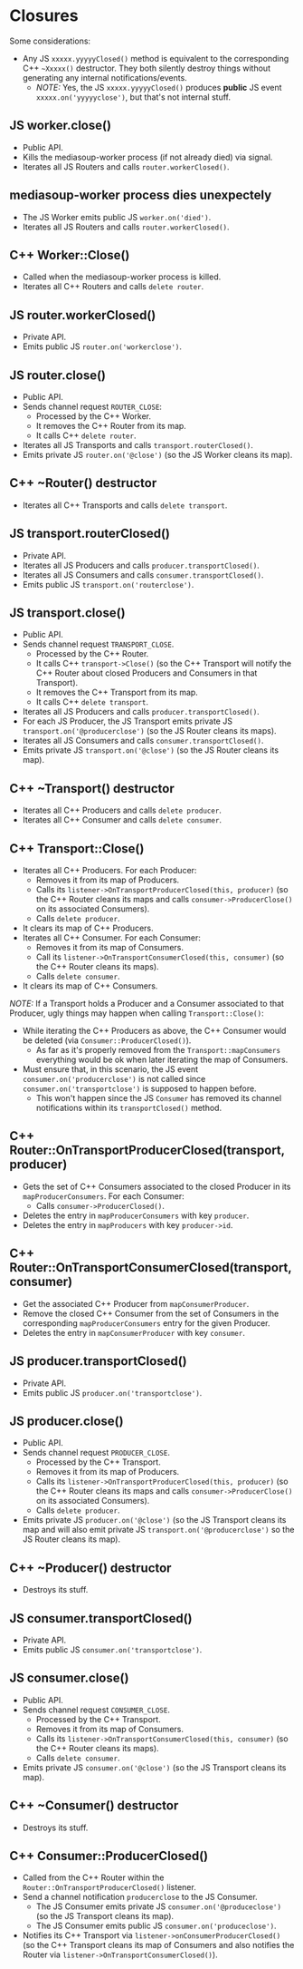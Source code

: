 # Closures

Some considerations:

* Any JS `xxxxx.yyyyyClosed()` method is equivalent to the corresponding C++ `~Xxxxx()` destructor. They both silently destroy things without generating any internal notifications/events.
  - *NOTE:* Yes, the JS `xxxxx.yyyyyClosed()` produces **public** JS event `xxxxx.on('yyyyyclose')`, but that's not internal stuff.


## JS worker.close()

* Public API.
* Kills the mediasoup-worker process (if not already died) via signal.
* Iterates all JS Routers and calls `router.workerClosed()`.

## mediasoup-worker process dies unexpectely

* The JS Worker emits public JS `worker.on('died')`.
* Iterates all JS Routers and calls `router.workerClosed()`.

## C++ Worker::Close()

* Called when the mediasoup-worker process is killed.
* Iterates all C++ Routers and calls `delete router`.

## JS router.workerClosed()

* Private API.
* Emits public JS `router.on('workerclose')`.

## JS router.close()

* Public API.
* Sends channel request `ROUTER_CLOSE`:
  - Processed by the C++ Worker.
  - It removes the C++ Router from its map.
  - It calls C++ `delete router`.
* Iterates all JS Transports and calls `transport.routerClosed()`.
* Emits private JS `router.on('@close')` (so the JS Worker cleans its map).

## C++ ~Router() destructor

* Iterates all C++ Transports and calls `delete transport`.

## JS transport.routerClosed()

* Private API.
* Iterates all JS Producers and calls `producer.transportClosed()`.
* Iterates all JS Consumers and calls `consumer.transportClosed()`.
* Emits public JS `transport.on('routerclose')`.

## JS transport.close()

* Public API.
* Sends channel request `TRANSPORT_CLOSE`.
  - Processed by the C++ Router.
  - It calls C++ `transport->Close()` (so the C++ Transport will notify the C++ Router about closed Producers and Consumers in that Transport).
  - It removes the C++ Transport from its map.
  - It calls C++ `delete transport`.
* Iterates all JS Producers and calls `producer.transportClosed()`.
* For each JS Producer, the JS Transport emits private JS `transport.on('@producerclose')` (so the JS Router cleans its maps).
* Iterates all JS Consumers and calls `consumer.transportClosed()`.
* Emits private JS `transport.on('@close')` (so the JS Router cleans its map).

## C++ ~Transport() destructor

* Iterates all C++ Producers and calls `delete producer`.
* Iterates all C++ Consumer and calls `delete consumer`.

## C++ Transport::Close()

* Iterates all C++ Producers. For each Producer:
  - Removes it from its map of Producers.
  - Calls its `listener->OnTransportProducerClosed(this, producer)` (so the C++ Router cleans its maps and calls `consumer->ProducerClose()` on its associated Consumers).
  - Calls `delete producer`.
* It clears its map of C++ Producers.
* Iterates all C++ Consumer. For each Consumer:
  - Removes it from its map of Consumers.
  - Call its `listener->OnTransportConsumerClosed(this, consumer)` (so the C++ Router cleans its maps).
  - Calls `delete consumer`.
* It clears its map of C++ Consumers.

*NOTE:* If a Transport holds a Producer and a Consumer associated to that Producer, ugly things may happen when calling `Transport::Close()`:
  - While iterating the C++ Producers as above, the C++ Consumer would be deleted (via `Consumer::ProducerClosed()`).
    + As far as it's properly removed from the `Transport::mapConsumers` everything would be ok when later iterating the map of Consumers.
  - Must ensure that, in this scenario, the JS event `consumer.on('producerclose')` is not called since `consumer.on('transportclose')` is supposed to happen before.
    + This won't happen since the JS `Consumer` has removed its channel notifications within its `transportClosed()` method.

## C++ Router::OnTransportProducerClosed(transport, producer)

* Gets the set of C++ Consumers associated to the closed Producer in its `mapProducerConsumers`. For each Consumer:
  - Calls `consumer->ProducerClosed()`.
* Deletes the entry in `mapProducerConsumers` with key `producer`.
* Deletes the entry in `mapProducers` with key `producer->id`.

## C++ Router::OnTransportConsumerClosed(transport, consumer)

* Get the associated C++ Producer from `mapConsumerProducer`.
* Remove the closed C++ Consumer from the set of Consumers in the corresponding `mapProducerConsumers` entry for the given Producer.
* Deletes the entry in `mapConsumerProducer` with key `consumer`.

## JS producer.transportClosed()

* Private API.
* Emits public JS `producer.on('transportclose')`.

## JS producer.close()

* Public API.
* Sends channel request `PRODUCER_CLOSE`.
  - Processed by the C++ Transport.
  - Removes it from its map of Producers.
  - Calls its `listener->OnTransportProducerClosed(this, producer)` (so the C++ Router cleans its maps and calls `consumer->ProducerClose()` on its associated Consumers).
  - Calls `delete producer`.
* Emits private JS `producer.on('@close')` (so the JS Transport cleans its map and will also emit private JS `transport.on('@producerclose')` so the JS Router cleans its map). 

## C++ ~Producer() destructor

* Destroys its stuff.

## JS consumer.transportClosed()

* Private API.
* Emits public JS `consumer.on('transportclose')`.

## JS consumer.close()

* Public API.
* Sends channel request `CONSUMER_CLOSE`.
  - Processed by the C++ Transport.
  - Removes it from its map of Consumers.
  - Calls its `listener->OnTransportConsumerClosed(this, consumer)` (so the C++ Router cleans its maps).
  - Calls `delete consumer`.
* Emits private JS `consumer.on('@close')` (so the JS Transport cleans its map).

## C++ ~Consumer() destructor

* Destroys its stuff.

## C++ Consumer::ProducerClosed()

* Called from the C++ Router within the `Router::OnTransportProducerClosed()` listener.
* Send a channel notification `producerclose` to the JS Consumer.
  - The JS Consumer emits private JS `consumer.on('@produceclose')` (so the JS Transport cleans its map).
  - The JS Consumer emits public JS `consumer.on('produceclose')`.
* Notifies its C++ Transport via `listener->onConsumerProducerClosed()` (so the C++ Transport cleans its map of Consumers and also notifies the Router via `listener->OnTransportConsumerClosed()`). 
